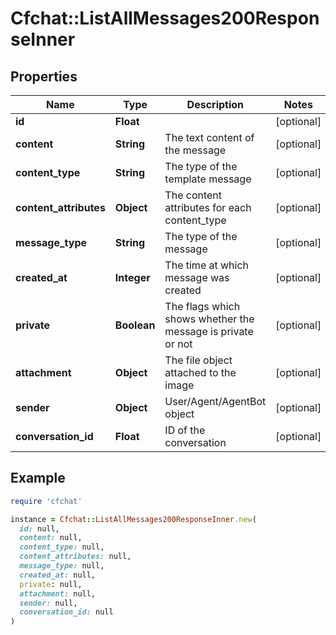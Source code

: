 # Cfchat::ListAllMessages200ResponseInner

## Properties

| Name | Type | Description | Notes |
| ---- | ---- | ----------- | ----- |
| **id** | **Float** |  | [optional] |
| **content** | **String** | The text content of the message | [optional] |
| **content_type** | **String** | The type of the template message | [optional] |
| **content_attributes** | **Object** | The content attributes for each content_type | [optional] |
| **message_type** | **String** | The type of the message | [optional] |
| **created_at** | **Integer** | The time at which message was created | [optional] |
| **private** | **Boolean** | The flags which shows whether the message is private or not | [optional] |
| **attachment** | **Object** | The file object attached to the image | [optional] |
| **sender** | **Object** | User/Agent/AgentBot object | [optional] |
| **conversation_id** | **Float** | ID of the conversation | [optional] |

## Example

```ruby
require 'cfchat'

instance = Cfchat::ListAllMessages200ResponseInner.new(
  id: null,
  content: null,
  content_type: null,
  content_attributes: null,
  message_type: null,
  created_at: null,
  private: null,
  attachment: null,
  sender: null,
  conversation_id: null
)
```

